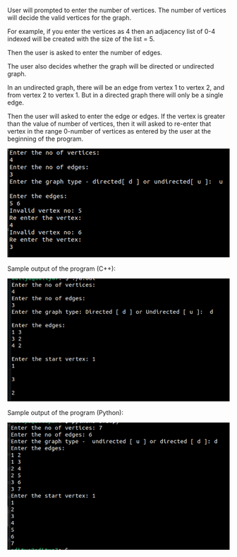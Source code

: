 User will prompted to enter the number of vertices. The number of vertices will decide the valid vertices for the graph.

For example, if you enter the vertices as 4 then an adjacency list of 0-4 indexed will be created with the size of the list = 5.

Then the user is asked to enter the number of edges.

The user also decides whether the graph will be directed or undirected graph.

In an undirected graph, there will be an edge from vertex 1 to vertex 2, and from vertex 2 to vertex 1. But in a directed graph there will only be a single edge.

Then the user will asked to enter the edge or edges. If the vertex is greater than the value of number of vertices, then it will asked to re-enter that vertex in the range
0-number of vertices as entered by the user at the beginning of the program.

![Screenshot](bfsinvalidvertex.png)

Sample output of the program (C++):

![Screenshot](bfsoutput.png)

Sample output of the program (Python):

![Screenshot](bfsoutputpy.png)


